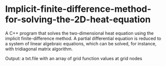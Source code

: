 # Implicit-finite-difference-method-for-solving-the-2D-heat-equation
A C++ program that solves the two-dimensional heat equation using the implicit finite-difference method. 
A partial differential equation is reduced to a system of linear algebraic equations, which can be solved, for instance, with tridiagonal matrix algorithm.

Output: a txt.file with an array of grid function values at grid nodes
